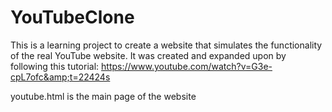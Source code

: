 # YouTubeClone
This is a learning project to create a website that simulates the functionality of the real YouTube website. It was created and expanded upon by following this tutorial: https://www.youtube.com/watch?v=G3e-cpL7ofc&amp;t=22424s

youtube.html is the main page of the website
